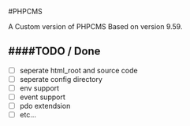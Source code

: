 #PHPCMS

A Custom version of PHPCMS Based on version 9.59.

####TODO / Done
------------

- [ ] seperate html_root and source code
- [ ] seperate config directory
- [ ] env support
- [ ] event support
- [ ] pdo extendsion
- [ ] etc...

